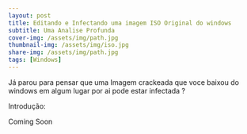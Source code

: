 ```yaml
---
layout: post
title: Editando e Infectando uma imagem ISO Original do windows 
subtitle: Uma Analise Profunda 
cover-img: /assets/img/path.jpg
thumbnail-img: /assets/img/iso.jpg
share-img: /assets/img/path.jpg
tags: [Windows]
---
```


Já parou para pensar que uma Imagem crackeada que voce baixou do windows em algum lugar por ai pode estar infectada ?

Introdução:

Coming Soon








